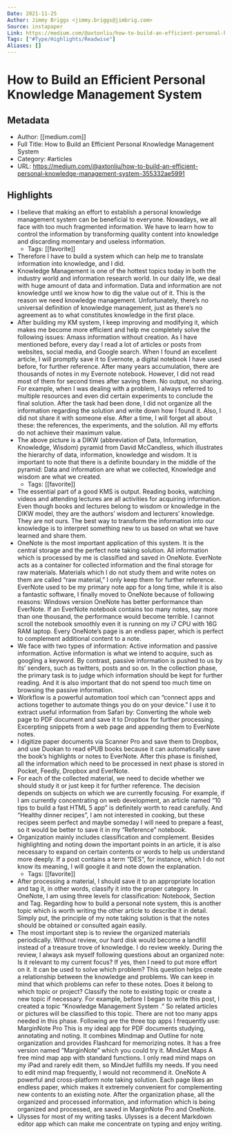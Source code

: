 ```yaml
---
Date: 2021-11-25
Author: Jimmy Briggs <jimmy.briggs@jimbrig.com>
Source: instapaper
Link: https://medium.com/@axtonliu/how-to-build-an-efficient-personal-knowledge-management-system-355332ae5991
Tags: ["#Type/Highlights/Readwise"]
Aliases: []
---
```

# How to Build an Efficient Personal Knowledge Management System

## Metadata
- Author: [[medium.com]]
- Full Title: How to Build an Efficient Personal Knowledge Management System
- Category: #articles
- URL: https://medium.com/@axtonliu/how-to-build-an-efficient-personal-knowledge-management-system-355332ae5991

## Highlights
- I believe that making an effort to establish a personal knowledge management system can be beneficial to everyone. Nowadays, we all face with too much fragmented information. We have to learn how to control the information by transforming quality content into knowledge and discarding momentary and useless information.
    - Tags: [[favorite]] 
- Therefore I have to build a system which can help me to translate information into knowledge, and I did.
- Knowledge Management is one of the hottest topics today in both the industry world and information research world. In our daily life, we deal with huge amount of data and information. Data and information are not knowledge until we know how to dig the value out of it. This is the reason we need knowledge management. Unfortunately, there’s no universal definition of knowledge management, just as there’s no agreement as to what constitutes knowledge in the first place.
- After building my KM system, I keep improving and modifying it, which makes me become more efficient and help me completely solve the following issues:
  Amass information without creation.
  As I have mentioned before, every day I read a lot of articles or posts from websites, social media, and Google search. When I found an excellent article, I will promptly save it to Evernote, a digital notebook I have used before, for further reference. After many years accumulation, there are thousands of notes in my Evernote notebook. However, I did not read most of them for second times after saving them.
  No output, no sharing.
  For example, when I was dealing with a problem, I always referred to multiple resources and even did certain experiments to conclude the final solution. After the task had been done, I did not organize all the information regarding the solution and write down how I found it. Also, I did not share it with someone else. After a time, I will forget all about these: the references, the experiments, and the solution. All my efforts do not achieve their maximum value.
- The above picture is a DIKW (abbreviation of Data, Information, Knowledge, Wisdom) pyramid from David McCandless, which illustrates the hierarchy of data, information, knowledge and wisdom. It is important to note that there is a definite boundary in the middle of the pyramid: Data and information are what we collected, Knowledge and wisdom are what we created.
    - Tags: [[favorite]] 
- The essential part of a good KMS is output. Reading books, watching videos and attending lectures are all activities for acquiring information. Even though books and lectures belong to wisdom or knowledge in the DIKW model, they are the authors’ wisdom and lecturers’ knowledge. They are not ours. The best way to transform the information into our knowledge is to interpret something new to us based on what we have learned and share them.
- OneNote is the most important application of this system. It is the central storage and the perfect note taking solution. All information which is processed by me is classified and saved in OneNote. EverNote acts as a container for collected information and the final storage for raw materials. Materials which I do not study them and write notes on them are called “raw material,” I only keep them for further reference. EverNote used to be my primary note app for a long time, while it is also a fantastic software, I finally moved to OneNote because of following reasons:
  Windows version OneNote has better performance than EverNote. If an EverNote notebook contains too many notes, say more than one thousand, the performance would become terrible. I cannot scroll the notebook smoothly even it is running on my i7 CPU with 16G RAM laptop.
  Every OneNote’s page is an endless paper, which is perfect to complement additional content to a note.
- We face with two types of information: Active information and passive information. Active information is what we intend to acquire, such as googling a keyword. By contrast, passive information is pushed to us by its’ senders, such as twitters, posts and so on.
  In the collection phase, the primary task is to judge which information should be kept for further reading. And it is also important that do not spend too much time on browsing the passive information.
- Workflow is a powerful automation tool which can “connect apps and actions together to automate things you do on your device.” I use it to extract useful information from Safari by:
  Converting the whole web page to PDF document and save it to Dropbox for further processing.
  Excerpting snippets from a web page and appending them to EverNote notes.
- I digitize paper documents via Scanner Pro and save them to Dropbox, and use Duokan to read ePUB books because it can automatically save the book’s highlights or notes to EverNote.
  After this phase is finished, all the information which need to be processed in next phase is stored in Pocket, Feedly, Dropbox and EverNote.
- For each of the collected material, we need to decide whether we should study it or just keep it for further reference. The decision depends on subjects on which we are currently focusing. For example, if I am currently concentrating on web development, an article named “10 tips to build a fast HTML 5 app” is definitely worth to read carefully. And “Healthy dinner recipes”, I am not interested in cooking, but these recipes seem perfect and maybe someday I will need to prepare a feast, so it would be better to save it in my “Reference” notebook.
- Organization mainly includes classification and complement. Besides highlighting and noting down the important points in an article, it is also necessary to expand on certain contents or words to help us understand more deeply. If a post contains a term “DES”, for instance, which I do not know its meaning, I will google it and note down the explanation.
    - Tags: [[favorite]] 
- After processing a material, I should save it to an appropriate location and tag it, in other words, classify it into the proper category. In OneNote, I am using three levels for classification: Notebook, Section and Tag. Regarding how to build a personal note system, this is another topic which is worth writing the other article to describe it in detail. Simply put, the principle of my note taking solution is that the notes should be obtained or consulted again easily.
- The most important step is to review the organized materials periodically. Without review, our hard disk would become a landfill instead of a treasure trove of knowledge. I do review weekly. During the review, I always ask myself following questions about an organized note:
  Is it relevant to my current focus?
  If yes, then I need to put more effort on it.
  It can be used to solve which problem?
  This question helps create a relationship between the knowledge and problems. We can keep in mind that which problems can refer to these notes.
  Does it belong to which topic or project?
  Classify the note to existing topic or create a new topic if necessary. For example, before I began to write this post, I created a topic “Knowledge Management System .” So related articles or pictures will be classified to this topic.
  There are not too many apps needed in this phase. Following are the three top apps I frequently use:
  MarginNote Pro
  This is my ideal app for PDF documents studying, annotating and noting. It combines Mindmap and Outline for note organization and provides Flashcard for memorizing notes. It has a free version named “MarginNote” which you could try it.
  MindJet Maps
  A free mind map app with standard functions. I only read mind maps on my iPad and rarely edit them, so MindJet fulfills my needs. If you need to edit mind map frequently, I would not recommend it.
  OneNote
  A powerful and cross-platform note taking solution. Each page likes an endless paper, which makes it extremely convenient for complementing new contents to an existing note.
  After the organization phase, all the organized and processed information, and information which is being organized and processed, are saved in MarginNote Pro and OneNote.
- Ulysses for most of my writing tasks. Ulysses is a decent Markdown editor app which can make me concentrate on typing and enjoy writing.
